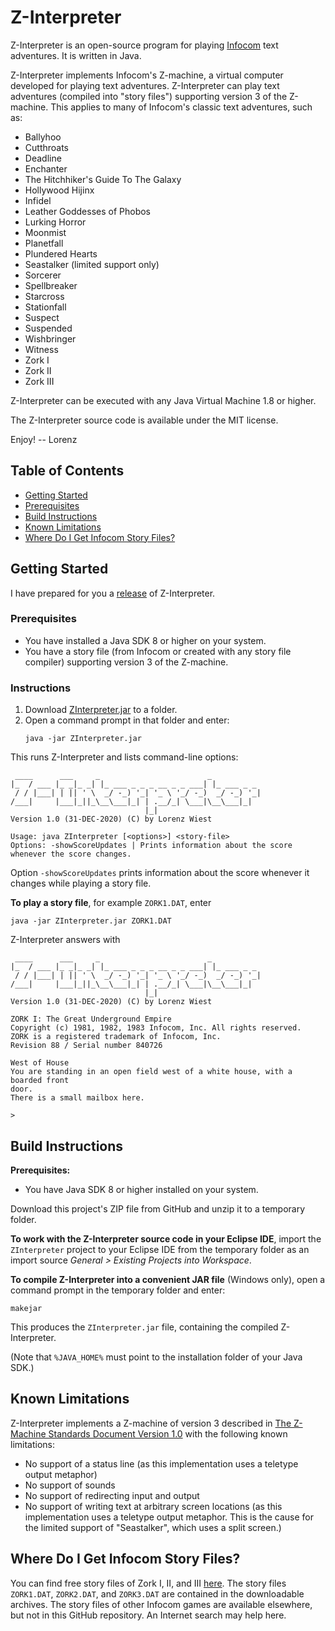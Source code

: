 # Z-Interpreter

Z-Interpreter is an open-source program for playing [Infocom](https://en.wikipedia.org/wiki/Infocom) text adventures.
It is written in Java.

Z-Interpreter implements Infocom's Z-machine, a virtual computer developed for playing text adventures. Z-Interpreter can play text adventures (compiled into "story files") supporting version 3 of the Z-machine. This applies to many of Infocom's classic text adventures, such as:

* Ballyhoo
* Cutthroats
* Deadline
* Enchanter
* The Hitchhiker's Guide To The Galaxy
* Hollywood Hijinx
* Infidel
* Leather Goddesses of Phobos
* Lurking Horror
* Moonmist
* Planetfall
* Plundered Hearts
* Seastalker (limited support only)
* Sorcerer
* Spellbreaker
* Starcross
* Stationfall
* Suspect
* Suspended
* Wishbringer
* Witness
* Zork I
* Zork II
* Zork III

Z-Interpreter can be executed with any Java Virtual Machine 1.8 or higher.

The Z-Interpreter source code is available under the MIT license.

Enjoy! -- Lorenz

## Table of Contents

* [Getting Started](#getting-started)
* [Prerequisites](#prerequisites)
* [Build Instructions](#build-instructions)
* [Known Limitations](#known-limitations)
* [Where Do I Get Infocom Story Files?](#where-do-i-get-infocom-story-files)

## Getting Started

I have prepared for you a [release](https://github.com/lwiest/ZInterpreter/releases/latest) of Z-Interpreter.

### Prerequisites
* You have installed a Java SDK 8 or higher on your system.
* You have a story file (from Infocom or created with any story file compiler) supporting version 3 of the Z-machine. 

### Instructions
1. Download [ZInterpreter.jar](https://github.com/lwiest/ZInterpreter/releases/download/v1.0/ZInterpreter.jar) to a folder.
2. Open a command prompt in that folder and enter:
   ``` 
   java -jar ZInterpreter.jar
   ```

This runs Z-Interpreter and lists command-line options:

```
 ____      ___     _                        _           
|_  / ___ |_ _|_ _| |_ ___ _ _ _ __ _ _ ___| |_ ___ _ _ 
 / / |___| | || ' \  _/ -_) '_| '_ \ '_/ -_)  _/ -_) '_|
/___|     |___|_||_\__\___|_| | .__/_| \___|\__\___|_|  
                              |_|                       
Version 1.0 (31-DEC-2020) (C) by Lorenz Wiest

Usage: java ZInterpreter [<options>] <story-file>
Options: -showScoreUpdates | Prints information about the score whenever the score changes.
```

Option `-showScoreUpdates` prints information about the score whenever it changes while playing a story file.

**To play a story file**, for example `ZORK1.DAT`, enter

```
java -jar ZInterpreter.jar ZORK1.DAT
```

Z-Interpreter answers with

```
 ____      ___     _                        _           
|_  / ___ |_ _|_ _| |_ ___ _ _ _ __ _ _ ___| |_ ___ _ _ 
 / / |___| | || ' \  _/ -_) '_| '_ \ '_/ -_)  _/ -_) '_|
/___|     |___|_||_\__\___|_| | .__/_| \___|\__\___|_|  
                              |_|                       
Version 1.0 (31-DEC-2020) (C) by Lorenz Wiest

ZORK I: The Great Underground Empire
Copyright (c) 1981, 1982, 1983 Infocom, Inc. All rights reserved.
ZORK is a registered trademark of Infocom, Inc.
Revision 88 / Serial number 840726

West of House
You are standing in an open field west of a white house, with a boarded front
door.
There is a small mailbox here.

>
```

## Build Instructions

**Prerequisites:**
* You have Java SDK 8 or higher installed on your system.

Download this project's ZIP file from GitHub and unzip it to a temporary folder.

**To work with the Z-Interpreter source code in your Eclipse IDE**, import the `ZInterpreter` project to your Eclipse 
IDE from the temporary folder as an import source _General > Existing Projects into Workspace_.

**To compile Z-Interpreter into a convenient JAR file** (Windows only), open a command prompt in the temporary folder 
and enter:

```
makejar
```

This produces the `ZInterpreter.jar` file, containing the compiled Z-Interpreter.

(Note that `%JAVA_HOME%` must point to the installation folder of your Java SDK.)

## Known Limitations

Z-Interpreter implements a Z-machine of version 3 described in [The Z-Machine Standards Document Version 1.0](https://www.ifarchive.org/if-archive/infocom/interpreters/specification/z-spec10-pdf.zip) with the following known limitations:
* No support of a status line (as this implementation uses a teletype output metaphor)
* No support of sounds
* No support of redirecting input and output
* No support of writing text at arbitrary screen locations (as this implementation uses a teletype output metaphor. This is the cause for the limited support of "Seastalker", which uses a split screen.)

## Where Do I Get Infocom Story Files?

You can find free story files of Zork I, II, and III [here](http://www.infocom-if.org/downloads/downloads.html). The story files `ZORK1.DAT`, `ZORK2.DAT`, 
and `ZORK3.DAT` are contained in the downloadable archives. The story files of other Infocom games are available elsewhere, but not in this GitHub repository. An Internet search may help here.
